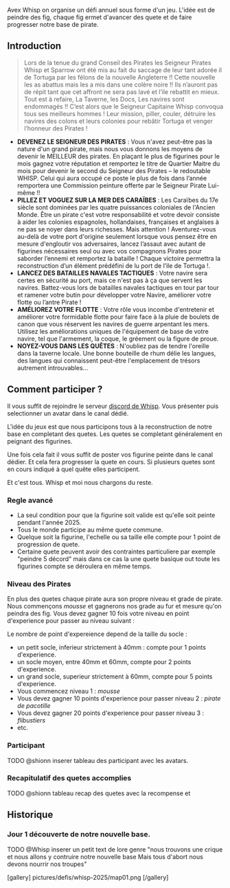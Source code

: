 
Avex Whisp on organise un défi annuel sous forme d'un jeu. L'idée est de peindre des fig, chaque fig ermet d'avancer des quete et de faire progresser notre base de pirate. 

## Introduction

> Lors de la tenue du grand Conseil des Pirates les Seigneur Pirates Whisp et Sparrow ont été mis au fait du saccage de leur tant adorée il de Tortuga par les félons de la nouvelle Angleterre !! Cette nouvelle les as abattus mais les a mis dans une colère noire !! Ils n’auront pas de répit tant que cet affront ne sera pas lavé et l’ile rebattit en mieux. Tout est à refaire, La Taverne, les Docs, Les navires sont endommagés !!
> C’est alors que le Seigneur Capitaine Whisp convoqua tous ses meilleurs hommes ! Leur mission, piller, couler, détruire les navires des colons et leurs colonies pour rebâtir Tortuga et venger l’honneur des Pirates ! 
* __DEVENEZ LE SEIGNEUR DES PIRATES__ : Vous n'avez peut-être pas la nature d'un grand pirate, mais nous vous donnons les moyens de devenir le MEILLEUR des pirates. En plaçant le plus de figurines pour le mois gagnez votre réputation et remportez le titre de Quartier Maitre du mois pour devenir le second du Seigneur des Pirates – le redoutable WHISP. Celui qui aura occupé ce poste le plus de fois dans l’année remportera une Commission peinture offerte par le Seigneur Pirate Lui-même !!
* __PILLEZ ET VOGUEZ SUR LA MER DES CARAÏBES__ : Les Caraïbes du 17e siècle sont dominées par les quatre puissances coloniales de l'Ancien Monde. Être un pirate c'est votre responsabilité et votre devoir consiste à aider les colonies espagnoles, hollandaises, françaises et anglaises à ne pas se noyer dans leurs richesses. Mais attention ! Aventurez-vous au-delà de votre port d'origine seulement lorsque vous pensez être en mesure d'engloutir vos adversaires, lancez l’assaut avec autant de figurines nécessaires seul ou avec vos compagnons Pirates pour saborder l’ennemi et remportez la bataille ! Chaque victoire permettra la reconstruction d’un élément prédéfini de lu port de l’ile de Tortuga !.
* __LANCEZ DES BATAILLES NAVALES TACTIQUES__ : Votre navire sera certes en sécurité au port, mais ce n'est pas à ça que servent les navires. Battez-vous lors de batailles navales tactiques en tour par tour et ramener votre butin pour développer votre Navire, améliorer votre flotte ou l’antre Pirate !
* __AMÉLIOREZ VOTRE FLOTTE__ : Votre rôle vous incombe d'entretenir et améliorer votre formidable flotte pour faire face à la pluie de boulets de canon que vous réservent les navires de guerre arpentant les mers. Utilisez les améliorations uniques de l'équipement de base de votre navire, tel que l'armement, la coque, le gréement ou la figure de proue.
* __NOYEZ-VOUS DANS LES QUÊTES__ : N'oubliez pas de tendre l'oreille dans la taverne locale. Une bonne bouteille de rhum délie les langues, des langues qui connaissent peut-être l'emplacement de trésors autrement introuvables...

## Comment participer ? 

Il vous suffit de rejoindre le serveur [discord de Whisp](https://discord.gg/xk3zKTtCA3). 
Vous présenter puis selectionner un avatar dans le canal dédié. 

L'idée du jeux est que nous participons tous à la reconstruction de notre base en completant des quetes. Les quetes se completant généralement en peignant des figurines. 

Une fois cela fait il vous suffit de poster vos figurine peinte dans le canal dédier. Et cela fera progresser la quete en cours. 
Si plusieurs quetes sont en cours indiqué à quel quête elles participent.

Et c'est tous. Whisp et moi nous chargons du reste.

### Regle avancé

- La seul condition pour que la figurine soit valide est qu'elle soit peinte pendant l'année 2025.
- Tous le monde participe au même quete commune. 
- Quelque soit la figurine, l'echelle ou sa taille elle compte pour 1 point de progression de quete. 
- Certaine quete peuvent avoir des contraintes particuliere par exemple "peindre 5 décord" mais dans ce cas la une quete basique out toute les figurines compte se déroulera en même temps.

### Niveau des Pirates

En plus des quetes chaque pirate aura son propre niveau et grade de pirate. Nous commençons _mousse_ et gagnerons nos grade au fur et mesure qu'on peindra des fig. Vous devez gagner 10 fois votre niveau en point d'experience pour passer au niveau suivant : 

Le nombre de point d'expereience depend de la taille du socle : 
 
- un petit socle, inferieur strictement à 40mm : compte pour 1 points d'experience. 
- un socle moyen, entre 40mm et 60mm, compte pour 2 points d'experience.
- un grand socle, superieur strictement à 60mm, compte pour 5 points d'experience.
- Vous commencez niveau 1 : _mousse_
- Vous devez gagner 10 points d'experience pour passer niveau 2 : _pirate de pacotille_
- Vous devez gagner 20 points d'experience pour passer niveau 3 : _flibustiers_
- etc.

### Participant

TODO @shionn inserer tableau des participant avec les avatars. 
<div id="participants"></div>

### Recapitulatif des quetes accomplies

TODO @shionn tableau recap des quetes avec la recompense et  

## Historique 

### Jour 1 découverte de notre nouvelle base. 

TODO @Whisp inserer un petit text de lore genre "nous trouvons une crique et nous allons y contruire notre nouvelle base Mais tous d'abort nous devons nourrir nos troupes"

<div id="quest-1"></div>

[gallery]
pictures/defis/whisp-2025/map01.png
[/gallery]




